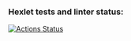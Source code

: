 ### Hexlet tests and linter status:
[![Actions Status](https://github.com/Tixon228/qa-engineer-project-84/actions/workflows/hexlet-check.yml/badge.svg)](https://github.com/Tixon228/qa-engineer-project-84/actions)